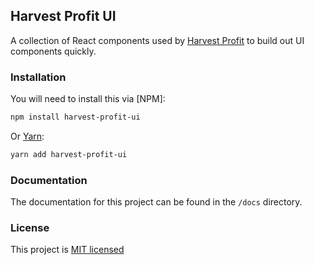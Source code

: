 ## Harvest Profit UI
A collection of React components used by [Harvest Profit](https://www.harvestprofit.com) to build out UI components quickly.

### Installation
You will need to install this via [NPM]:
```bash
npm install harvest-profit-ui
```
Or [Yarn]():
```bash
yarn add harvest-profit-ui
```

### Documentation
The documentation for this project can be found in the `/docs` directory.

### License
This project is [MIT licensed](/LICENSE.md)
